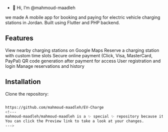 - 👋 Hi, I’m @mahmoud-maadleh

we made A mobile app for booking and paying for electric vehicle charging stations in Jordan. Built using Flutter and PHP backend.

##  Features

View nearby charging stations on Google Maps
Reserve a charging station with custom time slots
Secure online payment (Click, Visa, MasterCard, PayPal)
QR code generation after payment for access
User registration and login
Manage reservations and history

##  Installation

Clone the repository:
```bash

https://github.com/mahmoud-maadleh/EV-Charge
<!---
mahmoud-maadleh/mahmoud-maadleh is a ✨ special ✨ repository because its `README.md` (this file) appears on your GitHub profile.
You can click the Preview link to take a look at your changes.
--->
